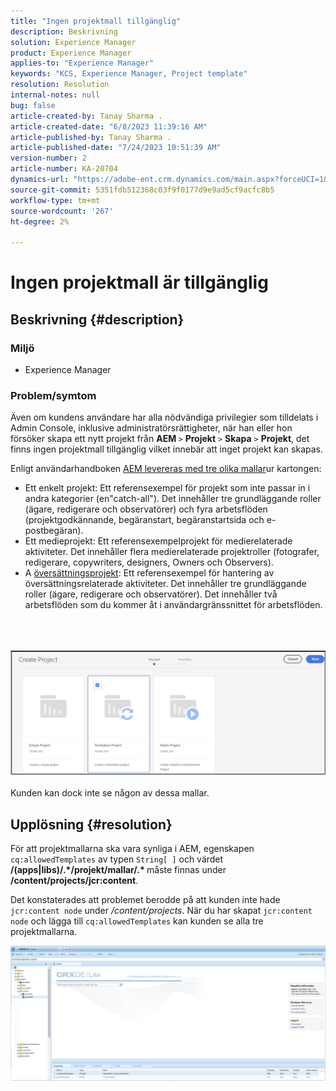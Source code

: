 ```yaml
---
title: "Ingen projektmall tillgänglig"
description: Beskrivning
solution: Experience Manager
product: Experience Manager
applies-to: "Experience Manager"
keywords: "KCS, Experience Manager, Project template"
resolution: Resolution
internal-notes: null
bug: false
article-created-by: Tanay Sharma .
article-created-date: "6/8/2023 11:39:16 AM"
article-published-by: Tanay Sharma .
article-published-date: "7/24/2023 10:51:39 AM"
version-number: 2
article-number: KA-20704
dynamics-url: "https://adobe-ent.crm.dynamics.com/main.aspx?forceUCI=1&pagetype=entityrecord&etn=knowledgearticle&id=d26e3015-f105-ee11-8f6e-6045bd006b3d"
source-git-commit: 5351fdb512368c03f9f0177d9e9ad5cf9acfc8b5
workflow-type: tm+mt
source-wordcount: '267'
ht-degree: 2%

---
```


# Ingen projektmall är tillgänglig

## Beskrivning {#description}


### Miljö

- Experience Manager


### Problem/symtom

Även om kundens användare har alla nödvändiga privilegier som tilldelats i Admin Console, inklusive administratörsrättigheter, när han eller hon försöker skapa ett nytt projekt från <b>AEM </b>`>`  <b>Projekt</b> `>`  <b>Skapa</b> `>`  <b>Projekt</b>, det finns ingen projektmall tillgänglig vilket innebär att inget projekt kan skapas.

Enligt användarhandboken [AEM levereras med tre olika mallar](https://experienceleague.adobe.com/docs/experience-manager-cloud-service/content/sites/authoring/projects/overview.html?lang=en#project-templates)ur kartongen:

- Ett enkelt projekt: Ett referensexempel för projekt som inte passar in i andra kategorier (en&quot;catch-all&quot;). Det innehåller tre grundläggande roller (ägare, redigerare och observatörer) och fyra arbetsflöden (projektgodkännande, begäranstart, begäranstartsida och e-postbegäran).
- Ett medieprojekt: Ett referensexempelprojekt för medierelaterade aktiviteter. Det innehåller flera medierelaterade projektroller (fotografer, redigerare, copywriters, designers, Owners och Observers).
- A [översättningsprojekt](https://experienceleague.adobe.com/docs/experience-manager-cloud-service/content/sites/administering/reusing-content/translation/overview.html?lang=en): Ett referensexempel för hantering av översättningsrelaterade aktiviteter. Det innehåller tre grundläggande roller (ägare, redigerare och observatörer). Det innehåller två arbetsflöden som du kommer åt i användargränssnittet för arbetsflöden.

<br><br><br>![](assets/___d36e3015-f105-ee11-8f6e-6045bd006b3d___.png)<br><br>
Kunden kan dock inte se någon av dessa mallar.


## Upplösning {#resolution}


För att projektmallarna ska vara synliga i AEM, egenskapen `cq:allowedTemplates` av typen `String[ ]` och värdet <b>/(apps|libs)/.\*/projekt/mallar/.\* </b> måste finnas under <b>/content/projects/jcr:content</b>.

Det konstaterades att problemet berodde på att kunden inte hade `jcr:content node` under */content/projects*. När du har skapat `jcr:content node` och lägga till `cq:allowedTemplates` kan kunden se alla tre projektmallarna.



![](assets/ef0af61b-2843-ed11-bba2-0022480866ad.png)
